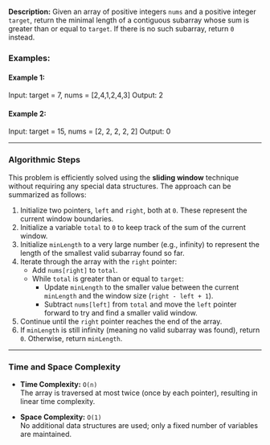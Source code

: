 **Description:**
Given an array of positive integers `nums` and a positive integer `target`, return the minimal length of a contiguous
subarray whose sum is greater than or equal to `target`. If there is no such subarray, return `0` instead.

### Examples:
#### Example 1:

Input: target = 7, nums = [2,4,1,2,4,3]
Output: 2

#### Example 2:
Input: target = 15, nums = [2, 2, 2, 2, 2]
Output: 0


---

### Algorithmic Steps

This problem is efficiently solved using the **sliding window** technique without requiring any special data structures. The approach can be summarized as follows:

1. Initialize two pointers, `left` and `right`, both at `0`. These represent the current window boundaries.
2. Initialize a variable `total` to `0` to keep track of the sum of the current window.
3. Initialize `minLength` to a very large number (e.g., infinity) to represent the length of the smallest valid subarray found so far.
4. Iterate through the array with the `right` pointer:
   - Add `nums[right]` to `total`.
   - While `total` is greater than or equal to `target`:
     - Update `minLength` to the smaller value between the current `minLength` and the window size (`right - left + 1`).
     - Subtract `nums[left]` from `total` and move the `left` pointer forward to try and find a smaller valid window.
5. Continue until the `right` pointer reaches the end of the array.
6. If `minLength` is still infinity (meaning no valid subarray was found), return `0`. Otherwise, return `minLength`.

---

### Time and Space Complexity

- **Time Complexity:** `O(n)`  
  The array is traversed at most twice (once by each pointer), resulting in linear time complexity.
  
- **Space Complexity:** `O(1)`  
  No additional data structures are used; only a fixed number of variables are maintained.
